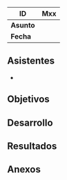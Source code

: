 | **ID**   |                 Mxx |
| -------- | ---------------------: |
| **Asunto** |  |
| **Fecha** |  |

## Asistentes

- ​

## Objetivos



## Desarrollo



## Resultados



## Anexos

